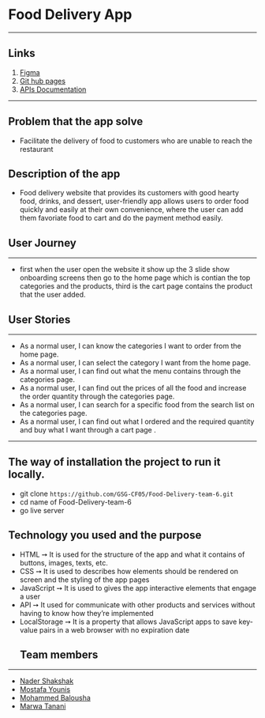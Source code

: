 # Food Delivery App

---

## Links

1. [Figma](https://www.figma.com/file/X96tSonYSExaHppt3NEHXz/Untitled?node-id=0%3A1)
2. [Git hub pages]()
3. [APIs Documentation]()

---

## Problem that the app solve

- Facilitate the delivery of food to customers who are unable to reach the restaurant

## Description of the app

- Food delivery website that provides its customers with good hearty food, drinks, and dessert, user-friendly app allows users to order food quickly and easily at their own convenience, where the user can add them favoriate food to cart and do the payment method easily.


## User Journey

---

- first when the user open the website it show up the 3 slide show onboarding screens then go to the home page which is contian the top categories and the products, third is the cart page contains the product that the user added.

## User Stories

---

- As a normal user, I can know the categories I want to order from the home page.
- As a normal user, I can select the category I want from the home page.
- As a normal user, I can find out what the menu contains through the categories page.
- As a normal user, I can find out the prices of all the food and increase the order quantity through the categories page.
- As a normal user, I can search for a specific food from the search list on the categories page.
- As a normal user, I can find out what I ordered and the required quantity and buy what I want through a cart page .

---

## The way of installation the project to run it locally.

- git clone `https://github.com/GSG-CF05/Food-Delivery-team-6.git`
- cd name of Food-Delivery-team-6
- go live server

## Technology you used and the purpose

- HTML ➙ It is used for the structure of the app and what it contains of buttons, images, texts, etc.
- CSS ➙ It is used to describes how elements should be rendered on screen and the styling of the app pages
- JavaScript ➙ It is used to gives the app interactive elements that engage a user
- API ➙ It used for communicate with other products and services without having to know how they’re implemented
- LocalStorage ➙ It is a property that allows JavaScript apps to save key-value pairs in a web browser with no expiration date
  ## Team members

---

- [Nader Shakshak](https://github.com/nadershakshak)
- [Mostafa Younis](https://github.com/mostafayounis01)
- [Mohammed Balousha](https://github.com/MohammedOmar123)
- [Marwa Tanani](https://github.com/MarwaKHTanani)
